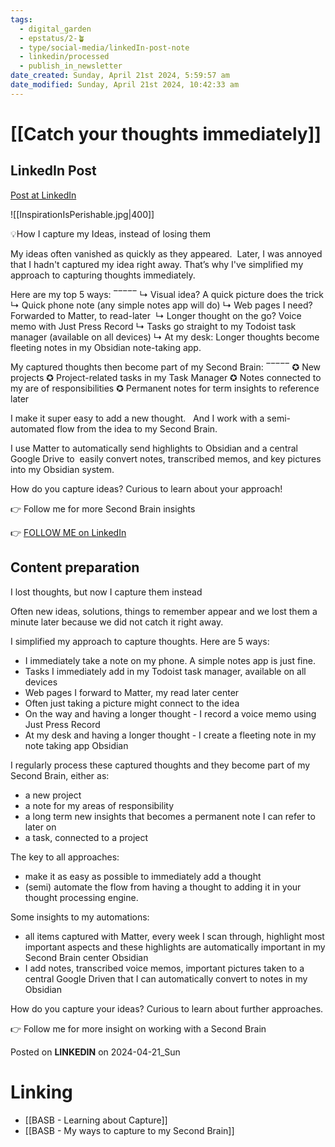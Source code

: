 ```yaml
---
tags:
  - digital_garden
  - epstatus/2-🪴
  - type/social-media/linkedIn-post-note
  - linkedin/processed
  - publish_in_newsletter
date_created: Sunday, April 21st 2024, 5:59:57 am
date_modified: Sunday, April 21st 2024, 10:42:33 am
---
```

# [[Catch your thoughts immediately]]
## LinkedIn Post
[Post at LinkedIn]()

![[InspirationIsPerishable.jpg|400]]

💡How I capture my Ideas, instead of losing them

My ideas often vanished as quickly as they appeared. 
Later, I was annoyed that I hadn't captured my idea right away.
That’s why I've simplified my approach to capturing thoughts immediately. 

Here are my top 5 ways:
‾‾‾‾‾
↳ Visual idea? A quick picture does the trick
↳ Quick phone note (any simple notes app will do)
↳ Web pages I need? Forwarded to Matter, to read-later 
↳ Longer thought on the go? Voice memo with Just Press Record
↳ Tasks go straight to my Todoist task manager (available on all devices)
↳ At my desk: Longer thoughts become fleeting notes in my Obsidian note-taking app.

My captured thoughts then become part of my Second Brain:
‾‾‾‾‾
✪ New projects
✪ Project-related tasks in my Task Manager
✪ Notes connected to my are of responsibilities
✪ Permanent notes for term insights to reference later

I make it super easy to add a new thought.  
And I work with a semi-automated flow from the idea to my Second Brain.

I use Matter to automatically send highlights to Obsidian and a central Google Drive to 
easily convert notes, transcribed memos, and key pictures into my Obsidian system.

How do you capture ideas? Curious to learn about your approach!

👉 Follow me for more Second Brain insights

👉 [FOLLOW ME on LinkedIn](https://www.linkedin.com/comm/mynetwork/discovery-see-all?usecase=PEOPLE_FOLLOWS&followMember=sebastiankamilli)

## Content preparation

I lost thoughts, but now I capture them instead

Often new ideas, solutions, things to remember appear and we lost them a minute later because we did not catch it right away. 

I simplified my approach to capture thoughts. Here are 5 ways:
+ I immediately take a note on my phone. A simple notes app is just fine.
+ Tasks I immediately add in my Todoist task manager, available on all devices
+ Web pages I forward to Matter, my read later center
+ Often just taking a picture might connect to the idea
+ On the way and having a longer thought - I record a voice memo using Just Press Record
+ At my desk and having a longer thought - I create a fleeting note in my note taking app Obsidian

I regularly process these captured thoughts and they become part of my Second Brain, either as:
+ a new project
+ a note for my areas of responsibility
+ a long term new insights that becomes a permanent note I can refer to later on
+ a task, connected to a project

The key to all approaches: 
+ make it as easy as possible to immediately add a thought 
+ (semi) automate the flow from having a thought to adding it in your thought processing engine. 

Some insights to my automations:
+ all items captured with Matter, every week I scan through, highlight most important aspects and these highlights are automatically important in my Second Brain center Obsidian
+ I add notes, transcribed voice memos, important pictures taken to a central Google Driven that I can automatically convert to notes in my Obsidian

How do you capture your ideas? Curious to learn about further approaches. 

👉 Follow me for more insight on working with a Second Brain

Posted on **LINKEDIN** on 2024-04-21_Sun
# Linking
+ [[BASB - Learning about Capture]]
+ [[BASB  - My ways to capture to my Second Brain]]